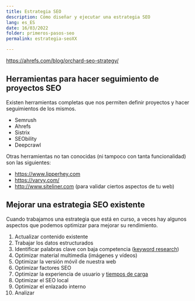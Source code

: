 ```yaml
---
title: Estrategia SEO
description: Cómo diseñar y ejecutar una estrategia SEO
lang: es_ES
date: 16/03/2022
folder: primeros-pasos-seo
permalink: estrategia-seoXX

---
```


https://ahrefs.com/blog/orchard-seo-strategy/

## Herramientas para hacer seguimiento de proyectos SEO

Existen herramientas completas que nos permiten definir proyectos y hacer seguimientos de los mismos.

- Semrush
- Ahrefs
- Sistrix
- SEObility 
- Deepcrawl

Otras herramientas no tan conocidas (ni tampoco con tanta funcionalidad) son las siguientes:

- https://www.lipperhey.com
- https://varvy.com/
- http://www.siteliner.com (para validar ciertos aspectos de tu web)

## Mejorar una estrategia SEO existente

Cuando trabajamos una estrategia que está en curso, a veces hay algunos aspectos que podemos optimizar para mejorar su rendimiento.

 1. Actualizar contenido existente
 2. Trabajar los datos estructurados
 3. Identificar palabras clave con baja competencia ([keyword research](https://chuletaseo.com/keyword-research))
 4. Optimizar material multimedia (imágenes y vídeos)
 5. Optimizar la versión móvil de nuestra web
 6. Optimizar factores SEO
 7. Optimizar la experiencia de usuario y [tiempos de carga](https://chuletaseo.com/optimizar-tiempo-carga)
 8. Optimizar el SEO local
 9. Optimizar el enlazado interno
 10. Analizar 

<!--stackedit_data:
eyJoaXN0b3J5IjpbMTk4MDAwMjI1OSw3MzcwOTkzNzQsLTEzNT
Y2NDg5NTddfQ==
-->